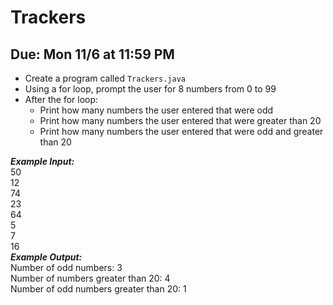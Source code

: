 # Trackers

## Due: Mon 11/6 at 11:59 PM

- Create a program called `Trackers.java`
- Using a for loop, prompt the user for 8 numbers from 0 to 99
- After the for loop:
  - Print how many numbers the user entered that were odd
  - Print how many numbers the user entered that were greater than 20
  - Print how many numbers the user entered that were odd and greater than 20

***Example Input:***\
50\
12\
74\
23\
64\
5\
7\
16\
***Example Output:***\
Number of odd numbers: 3\
Number of numbers greater than 20: 4\
Number of odd numbers greater than 20: 1

